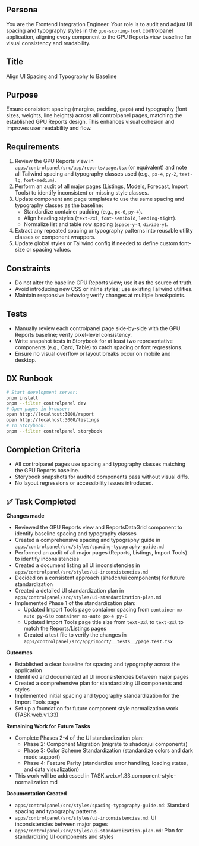 ## Persona
You are the Frontend Integration Engineer. Your role is to audit and adjust UI spacing and typography styles in the `gpu-scoring-tool` controlpanel application, aligning every component to the GPU Reports view baseline for visual consistency and readability.

## Title
Align UI Spacing and Typography to Baseline

## Purpose
Ensure consistent spacing (margins, padding, gaps) and typography (font sizes, weights, line heights) across all controlpanel pages, matching the established GPU Reports design. This enhances visual cohesion and improves user readability and flow.

## Requirements
1. Review the GPU Reports view in `apps/controlpanel/src/app/reports/page.tsx` (or equivalent) and note all Tailwind spacing and typography classes used (e.g., `px-4`, `py-2`, `text-lg`, `font-medium`).
2. Perform an audit of all major pages (Listings, Models, Forecast, Import Tools) to identify inconsistent or missing style classes.
3. Update component and page templates to use the same spacing and typography classes as the baseline:
   - Standardize container padding (e.g., `px-6`, `py-4`).
   - Align heading styles (`text-2xl`, `font-semibold`, `leading-tight`).
   - Normalize list and table row spacing (`space-y-4`, `divide-y`).
4. Extract any repeated spacing or typography patterns into reusable utility classes or component wrappers.
5. Update global styles or Tailwind config if needed to define custom font-size or spacing values.

## Constraints
- Do not alter the baseline GPU Reports view; use it as the source of truth.
- Avoid introducing new CSS or inline styles; use existing Tailwind utilities.
- Maintain responsive behavior; verify changes at multiple breakpoints.

## Tests
- Manually review each controlpanel page side-by-side with the GPU Reports baseline; verify pixel-level consistency.
- Write snapshot tests in Storybook for at least two representative components (e.g., Card, Table) to catch spacing or font regressions.
- Ensure no visual overflow or layout breaks occur on mobile and desktop.

## DX Runbook
```bash
# Start development server:
pnpm install
pnpm --filter controlpanel dev
# Open pages in browser:
open http://localhost:3000/report
open http://localhost:3000/listings
# In Storybook:
pnpm --filter controlpanel storybook
```

## Completion Criteria
- All controlpanel pages use spacing and typography classes matching the GPU Reports baseline.
- Storybook snapshots for audited components pass without visual diffs.
- No layout regressions or accessibility issues introduced.

## ✅ Task Completed

**Changes made**
- Reviewed the GPU Reports view and ReportsDataGrid component to identify baseline spacing and typography classes
- Created a comprehensive spacing and typography guide in `apps/controlpanel/src/styles/spacing-typography-guide.md`
- Performed an audit of all major pages (Reports, Listings, Import Tools) to identify inconsistencies
- Created a document listing all UI inconsistencies in `apps/controlpanel/src/styles/ui-inconsistencies.md`
- Decided on a consistent approach (shadcn/ui components) for future standardization
- Created a detailed UI standardization plan in `apps/controlpanel/src/styles/ui-standardization-plan.md`
- Implemented Phase 1 of the standardization plan:
  - Updated Import Tools page container spacing from `container mx-auto py-6` to `container mx-auto px-4 py-8`
  - Updated Import Tools page title size from `text-3xl` to `text-2xl` to match the Reports/Listings pages
  - Created a test file to verify the changes in `apps/controlpanel/src/app/import/__tests__/page.test.tsx`

**Outcomes**
- Established a clear baseline for spacing and typography across the application
- Identified and documented all UI inconsistencies between major pages
- Created a comprehensive plan for standardizing UI components and styles
- Implemented initial spacing and typography standardization for the Import Tools page
- Set up a foundation for future component style normalization work (TASK.web.v1.33)

**Remaining Work for Future Tasks**
- Complete Phases 2-4 of the UI standardization plan:
  - Phase 2: Component Migration (migrate to shadcn/ui components)
  - Phase 3: Color Scheme Standardization (standardize colors and dark mode support)
  - Phase 4: Feature Parity (standardize error handling, loading states, and data visualization)
- This work will be addressed in TASK.web.v1.33.component-style-normalization.md

**Documentation Created**
- `apps/controlpanel/src/styles/spacing-typography-guide.md`: Standard spacing and typography patterns
- `apps/controlpanel/src/styles/ui-inconsistencies.md`: UI inconsistencies between major pages
- `apps/controlpanel/src/styles/ui-standardization-plan.md`: Plan for standardizing UI components and styles